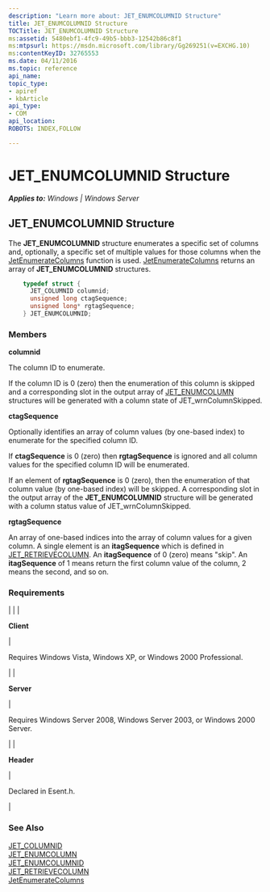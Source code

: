 ```yaml
---
description: "Learn more about: JET_ENUMCOLUMNID Structure"
title: JET_ENUMCOLUMNID Structure
TOCTitle: JET_ENUMCOLUMNID Structure
ms:assetid: 5480ebf1-4fc9-49b5-bbb3-12542b86c8f1
ms:mtpsurl: https://msdn.microsoft.com/library/Gg269251(v=EXCHG.10)
ms:contentKeyID: 32765553
ms.date: 04/11/2016
ms.topic: reference
api_name: 
topic_type: 
- apiref
- kbArticle
api_type: 
- COM
api_location: 
ROBOTS: INDEX,FOLLOW

---
```


# JET_ENUMCOLUMNID Structure


_**Applies to:** Windows | Windows Server_

## JET_ENUMCOLUMNID Structure

The **JET_ENUMCOLUMNID** structure enumerates a specific set of columns and, optionally, a specific set of multiple values for those columns when the [JetEnumerateColumns](./jetenumeratecolumns-function.md) function is used. [JetEnumerateColumns](./jetenumeratecolumns-function.md) returns an array of **JET_ENUMCOLUMNID** structures.

```cpp
    typedef struct {
      JET_COLUMNID columnid;
      unsigned long ctagSequence;
      unsigned long* rgtagSequence;
    } JET_ENUMCOLUMNID;
```

### Members

**columnid**

The column ID to enumerate.

If the column ID is 0 (zero) then the enumeration of this column is skipped and a corresponding slot in the output array of [JET_ENUMCOLUMN](./jet-enumcolumn-structure.md) structures will be generated with a column state of JET_wrnColumnSkipped.

**ctagSequence**

Optionally identifies an array of column values (by one-based index) to enumerate for the specified column ID.

If **ctagSequence** is 0 (zero) then **rgtagSequence** is ignored and all column values for the specified column ID will be enumerated.

If an element of **rgtagSequence** is 0 (zero), then the enumeration of that column value (by one-based index) will be skipped. A corresponding slot in the output array of the **JET_ENUMCOLUMNID** structure will be generated with a column status value of JET_wrnColumnSkipped.

**rgtagSequence**

An array of one-based indices into the array of column values for a given column. A single element is an **itagSequence** which is defined in [JET_RETRIEVECOLUMN](./jet-retrievecolumn-structure.md). An **itagSequence** of 0 (zero) means "skip". An **itagSequence** of 1 means return the first column value of the column, 2 means the second, and so on.

### Requirements


| 
|
| <p><strong>Client</strong></p> | <p>Requires Windows Vista, Windows XP, or Windows 2000 Professional.</p> | 
| <p><strong>Server</strong></p> | <p>Requires Windows Server 2008, Windows Server 2003, or Windows 2000 Server.</p> | 
| <p><strong>Header</strong></p> | <p>Declared in Esent.h.</p> | 



### See Also

[JET_COLUMNID](./jet-columnid.md)  
[JET_ENUMCOLUMN](./jet-enumcolumn-structure.md)  
[JET_ENUMCOLUMNID]()  
[JET_RETRIEVECOLUMN](./jet-retrievecolumn-structure.md)  
[JetEnumerateColumns](./jetenumeratecolumns-function.md)
